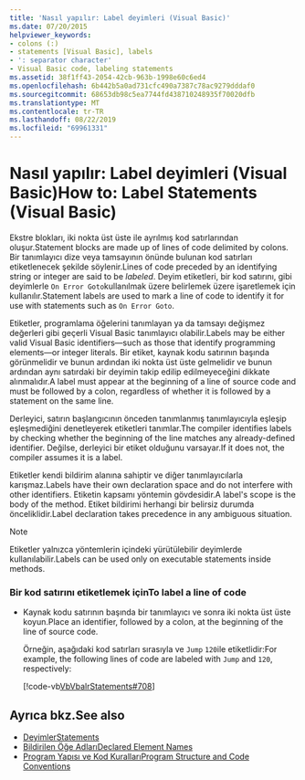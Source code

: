 ```yaml
---
title: 'Nasıl yapılır: Label deyimleri (Visual Basic)'
ms.date: 07/20/2015
helpviewer_keywords:
- colons (:)
- statements [Visual Basic], labels
- ': separator character'
- Visual Basic code, labeling statements
ms.assetid: 38f1ff43-2054-42cb-963b-1998e60c6ed4
ms.openlocfilehash: 6b442b5a0ad731cfc490a7387c78ac9279dddaf0
ms.sourcegitcommit: 68653db98c5ea7744fd438710248935f70020dfb
ms.translationtype: MT
ms.contentlocale: tr-TR
ms.lasthandoff: 08/22/2019
ms.locfileid: "69961331"
---
```

# <a name="how-to-label-statements-visual-basic"></a><span data-ttu-id="8fc22-102">Nasıl yapılır: Label deyimleri (Visual Basic)</span><span class="sxs-lookup"><span data-stu-id="8fc22-102">How to: Label Statements (Visual Basic)</span></span>
<span data-ttu-id="8fc22-103">Ekstre blokları, iki nokta üst üste ile ayrılmış kod satırlarından oluşur.</span><span class="sxs-lookup"><span data-stu-id="8fc22-103">Statement blocks are made up of lines of code delimited by colons.</span></span> <span data-ttu-id="8fc22-104">Bir tanımlayıcı dize veya tamsayının önünde bulunan kod satırları etiketlenecek şekilde söylenir.</span><span class="sxs-lookup"><span data-stu-id="8fc22-104">Lines of code preceded by an identifying string or integer are said to be *labeled*.</span></span> <span data-ttu-id="8fc22-105">Deyim etiketleri, bir kod satırını, gibi deyimlerle `On Error Goto`kullanılmak üzere belirlemek üzere işaretlemek için kullanılır.</span><span class="sxs-lookup"><span data-stu-id="8fc22-105">Statement labels are used to mark a line of code to identify it for use with statements such as `On Error Goto`.</span></span>  
  
 <span data-ttu-id="8fc22-106">Etiketler, programlama öğelerini tanımlayan ya da tamsayı değişmez değerleri gibi geçerli Visual Basic tanımlayıcı olabilir.</span><span class="sxs-lookup"><span data-stu-id="8fc22-106">Labels may be either valid Visual Basic identifiers—such as those that identify programming elements—or integer literals.</span></span> <span data-ttu-id="8fc22-107">Bir etiket, kaynak kodu satırının başında görünmelidir ve bunun ardından iki nokta üst üste gelmelidir ve bunun ardından aynı satırdaki bir deyimin takip edilip edilmeyeceğini dikkate alınmalıdır.</span><span class="sxs-lookup"><span data-stu-id="8fc22-107">A label must appear at the beginning of a line of source code and must be followed by a colon, regardless of whether it is followed by a statement on the same line.</span></span>  
  
 <span data-ttu-id="8fc22-108">Derleyici, satırın başlangıcının önceden tanımlanmış tanımlayıcıyla eşleşip eşleşmediğini denetleyerek etiketleri tanımlar.</span><span class="sxs-lookup"><span data-stu-id="8fc22-108">The compiler identifies labels by checking whether the beginning of the line matches any already-defined identifier.</span></span> <span data-ttu-id="8fc22-109">Değilse, derleyici bir etiket olduğunu varsayar.</span><span class="sxs-lookup"><span data-stu-id="8fc22-109">If it does not, the compiler assumes it is a label.</span></span>  
  
 <span data-ttu-id="8fc22-110">Etiketler kendi bildirim alanına sahiptir ve diğer tanımlayıcılarla karışmaz.</span><span class="sxs-lookup"><span data-stu-id="8fc22-110">Labels have their own declaration space and do not interfere with other identifiers.</span></span> <span data-ttu-id="8fc22-111">Etiketin kapsamı yöntemin gövdesidir.</span><span class="sxs-lookup"><span data-stu-id="8fc22-111">A label's scope is the body of the method.</span></span> <span data-ttu-id="8fc22-112">Etiket bildirimi herhangi bir belirsiz durumda önceliklidir.</span><span class="sxs-lookup"><span data-stu-id="8fc22-112">Label declaration takes precedence in any ambiguous situation.</span></span>  
  
> [!NOTE]
> <span data-ttu-id="8fc22-113">Etiketler yalnızca yöntemlerin içindeki yürütülebilir deyimlerde kullanılabilir.</span><span class="sxs-lookup"><span data-stu-id="8fc22-113">Labels can be used only on executable statements inside methods.</span></span>  
  
### <a name="to-label-a-line-of-code"></a><span data-ttu-id="8fc22-114">Bir kod satırını etiketlemek için</span><span class="sxs-lookup"><span data-stu-id="8fc22-114">To label a line of code</span></span>  
  
- <span data-ttu-id="8fc22-115">Kaynak kodu satırının başında bir tanımlayıcı ve sonra iki nokta üst üste koyun.</span><span class="sxs-lookup"><span data-stu-id="8fc22-115">Place an identifier, followed by a colon, at the beginning of the line of source code.</span></span>  
  
     <span data-ttu-id="8fc22-116">Örneğin, aşağıdaki kod satırları sırasıyla ve `Jump` `120`ile etiketlidir:</span><span class="sxs-lookup"><span data-stu-id="8fc22-116">For example, the following lines of code are labeled with `Jump` and `120`, respectively:</span></span>  
  
     [!code-vb[VbVbalrStatements#708](~/samples/snippets/visualbasic/VS_Snippets_VBCSharp/VbVbalrStatements/VB/Class1.vb#708)]  
  
## <a name="see-also"></a><span data-ttu-id="8fc22-117">Ayrıca bkz.</span><span class="sxs-lookup"><span data-stu-id="8fc22-117">See also</span></span>

- [<span data-ttu-id="8fc22-118">Deyimler</span><span class="sxs-lookup"><span data-stu-id="8fc22-118">Statements</span></span>](../../../visual-basic/programming-guide/language-features/statements.md)
- [<span data-ttu-id="8fc22-119">Bildirilen Öğe Adları</span><span class="sxs-lookup"><span data-stu-id="8fc22-119">Declared Element Names</span></span>](../../../visual-basic/programming-guide/language-features/declared-elements/declared-element-names.md)
- [<span data-ttu-id="8fc22-120">Program Yapısı ve Kod Kuralları</span><span class="sxs-lookup"><span data-stu-id="8fc22-120">Program Structure and Code Conventions</span></span>](../../../visual-basic/programming-guide/program-structure/program-structure-and-code-conventions.md)
